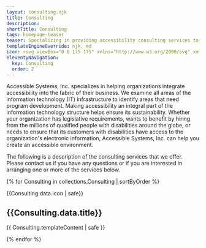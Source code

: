 ```yaml
---
layout: consulting.njk
title: Consulting
description:
shortTitle: Consulting
tags: homepage-teaser
teaser: Specializing in providing accessibility consulting services to organizations, helping them integrate accessibility into the fabric of their business.  We teach you to bake accessibility into your process.
templateEngineOverride: njk, md
icon: <svg viewBox="0 0 175 175" xmlns="http://www.w3.org/2000/svg" xmlns:xlink="http://www.w3.org/1999/xlink"><clipPath id="b"><circle cx="87.5" cy="87.5" r="87.5"/></clipPath><circle cx="87.5" cy="87.5" fill="#13a3bc" r="87.5"/><g clip-path="url(#b)"><path d="m42.8 134.48 65.01 65.01 95.85-87.69-70.47-70.47-38.33 1.33-.23 19.26-5.34-4.68-19.49 2.42-21.42 1.78 1.19 15.91-3.51 39.65 9.81 9.22z" fill="#13a3bc" opacity=".5"/></g><g fill="#fff"><path d="m78.76 96.33a7 7 0 0 1 -4.51-1.87 12.85 12.85 0 0 1 -3.76-9.59v-1.32a8.82 8.82 0 0 0 2.07-.18h.19a18.38 18.38 0 0 0 7.89-3 9.88 9.88 0 0 0 5.64 2.44h.56c0 .75.19 1.32.19 2.07-.19 6.39-3.76 11.46-8.27 11.46zm4.14 3.2v.75a4.2 4.2 0 0 1 -4 3.38 4.24 4.24 0 0 1 -4.14-3.38v-2.44a8.19 8.19 0 0 0 8.27 0v1.69zm16.54 6a7.26 7.26 0 0 0 -6-5.26v-13a16.22 16.22 0 0 0 -4.34-11.27 11.28 11.28 0 0 0 -1.5-1.51 14.15 14.15 0 0 0 -8.83-3.19 13.41 13.41 0 0 0 -8.84 3.19 16.49 16.49 0 0 0 -5.82 12.78v13a22.13 22.13 0 0 1 -2.26.57 6.81 6.81 0 0 0 -5.07 6.57v.19h43z"/><path d="m123.68 57.62a3.39 3.39 0 1 1 3.38-3.38 3.49 3.49 0 0 1 -3.38 3.38zm-10 0a3.39 3.39 0 1 1 3.38-3.38 3.49 3.49 0 0 1 -3.34 3.38zm-9.78 0a3.39 3.39 0 1 1 3.39-3.38 3.49 3.49 0 0 1 -3.35 3.38zm27.1-17.1h-34.57a3.36 3.36 0 0 0 -3.38 3.38v20.48a3.36 3.36 0 0 0 3.38 3.38h2.07v7.71a2 2 0 0 0 .94 1.69 1.65 1.65 0 0 0 .93.19 2.62 2.62 0 0 0 1.13-.35l12.59-9.21h16.91a3.37 3.37 0 0 0 3.39-3.38v-20.51a3.36 3.36 0 0 0 -3.39-3.38z"/><path d="m128.75 117v-45.66h-7.33v39.84h-68v-45.85h35.9v-8.09h-37.43a5.86 5.86 0 0 0 -5.83 5.83v53.93z"/><path d="m130.26 120.76h-85.7l-3.76 9a2.86 2.86 0 0 0 0 3 3.09 3.09 0 0 0 2.82 1.69h87.76a3.09 3.09 0 0 0 2.82-1.69 2.86 2.86 0 0 0 0-3z"/></g></svg>
eleventyNavigation:
  key: Consulting
  order: 2
---
```


Accessible Systems, Inc. specializes in helping organizations integrate accessibility into the fabric of their business. We examine all areas of the information technology (IT) infrastructure to identify areas that need program development. Making accessibility an integral part of the information technology structure helps ensure its sustainability. Whether your organization has legislative requirements, wants to benefit by hiring from the millions of qualified people with disabilities around the globe, or needs to ensure that its customers with disabilities have access to the organization's electronic information, Accessible Systems, Inc. can help you create an accessible environment.

The following is a description of the consulting services that we offer. Please contact us if you have any questions or if you are interested in arranging one or more of the services below.

{% for Consulting in collections.Consulting | sortByOrder %}

<section class="content {{ Consulting.data.anchor | lower }}" id="{{ Consulting.data.anchor | urlize | lower }}">
  {{Consulting.data.icon | safe}}
  <div>
    <h2>{{Consulting.data.title}}</h2>
    <p>{{ Consulting.templateContent | safe }}</p>
  </div>
</section>
{% endfor %}
